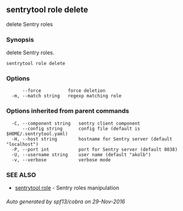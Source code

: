 ## sentrytool role delete

delete Sentry roles

### Synopsis


delete Sentry roles.

```
sentrytool role delete
```

### Options

```
      --force          force deletion
  -m, --match string   regexp matching role
```

### Options inherited from parent commands

```
  -C, --component string   sentry client component
      --config string      config file (default is $HOME/.sentrytool.yaml)
  -H, --host string        hostname for Sentry server (default "localhost")
  -P, --port int           port for Sentry server (default 8038)
  -U, --username string    user name (default "akolb")
  -v, --verbose            verbose mode
```

### SEE ALSO
* [sentrytool role](sentrytool_role.md)	 - Sentry roles manipulation

###### Auto generated by spf13/cobra on 29-Nov-2016
